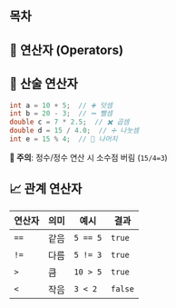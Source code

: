 ## 목차
## 🔢 연산자 (Operators)
## 📌 산술 연산자
```java
int a = 10 + 5;  // ➕ 덧셈 
int b = 20 - 3;  // ➖ 뺄셈 
double c = 7 * 2.5;  // ✖️ 곱셈 
double d = 15 / 4.0;  // ➗ 나눗셈 
int e = 15 % 4;  // 🧮 나머지
```
**🚨 주의**: 정수/정수 연산 시 소수점 버림 (`15/4=3`)

## 📈 관계 연산자

| 연산자  | 의미  | 예시       | 결과      |
| ---- | --- | -------- | ------- |
| `==` | 같음  | `5 == 5` | `true`  |
| `!=` | 다름  | `5 != 3` | `true`  |
| `>`  | 큼   | `10 > 5` | `true`  |
| `<`  | 작음  | `3 < 2`  | `false` |